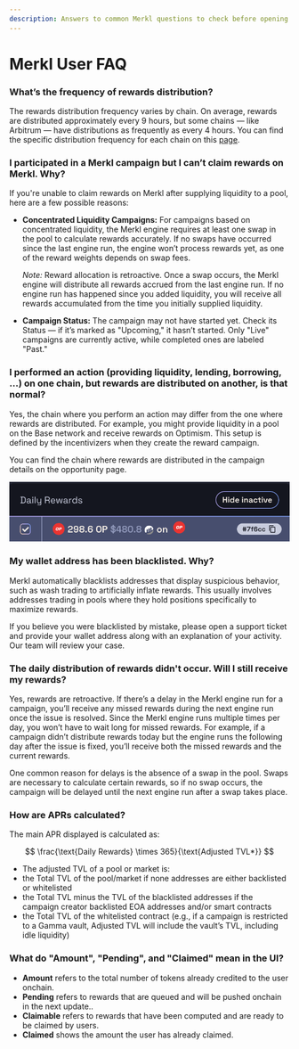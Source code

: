```yaml
---
description: Answers to common Merkl questions to check before opening a support ticket.
---
```


# Merkl User FAQ

### What’s the frequency of rewards distribution?

The rewards distribution frequency varies by chain. On average, rewards are distributed approximately every 9 hours, but some chains — like Arbitrum — have distributions as frequently as every 4 hours. You can find the specific distribution frequency for each chain on this [page](https://app.merkl.xyz/status).

### I participated in a Merkl campaign but I can’t claim rewards on Merkl. Why?

If you're unable to claim rewards on Merkl after supplying liquidity to a pool, here are a few possible reasons:

*   **Concentrated Liquidity Campaigns:** For campaigns based on concentrated liquidity, the Merkl engine requires at least one swap in the pool to calculate rewards accurately. If no swaps have occurred since the last engine run, the engine won’t process rewards yet, as one of the reward weights depends on swap fees.

    _Note:_ Reward allocation is retroactive. Once a swap occurs, the Merkl engine will distribute all rewards accrued from the last engine run. If no engine run has happened since you added liquidity, you will receive all rewards accumulated from the time you initially supplied liquidity.
* **Campaign Status:** The campaign may not have started yet. Check its Status — if it’s marked as "Upcoming," it hasn’t started. Only "Live" campaigns are currently active, while completed ones are labeled "Past."

### I performed an action (providing liquidity, lending, borrowing, …) on one chain, but rewards are distributed on another, is that normal?

Yes, the chain where you perform an action may differ from the one where rewards are distributed. For example, you might provide liquidity in a pool on the Base network and receive rewards on Optimism. This setup is defined by the incentivizers when they create the reward campaign.

You can find the chain where rewards are distributed in the campaign details on the opportunity page.

![](../.gitbook/assets/screenshot-FAQ.png)

### My wallet address has been blacklisted. Why?

Merkl automatically blacklists addresses that display suspicious behavior, such as wash trading to artificially inflate rewards. This usually involves addresses trading in pools where they hold positions specifically to maximize rewards.

If you believe you were blacklisted by mistake, please open a support ticket and provide your wallet address along with an explanation of your activity. Our team will review your case.

### The daily distribution of rewards didn't occur. Will I still receive my rewards?

Yes, rewards are retroactive. If there’s a delay in the Merkl engine run for a campaign, you’ll receive any missed rewards during the next engine run once the issue is resolved. Since the Merkl engine runs multiple times per day, you won’t have to wait long for missed rewards. For example, if a campaign didn’t distribute rewards today but the engine runs the following day after the issue is fixed, you’ll receive both the missed rewards and the current rewards.

One common reason for delays is the absence of a swap in the pool. Swaps are necessary to calculate certain rewards, so if no swap occurs, the campaign will be delayed until the next engine run after a swap takes place.

### How are APRs calculated?

The main APR displayed is calculated as:

$$
\frac{\text{Daily Rewards} \times 365}{\text{Adjusted TVL*}}
$$

* The adjusted TVL of a pool or market is:
* the Total TVL of the pool/market if none addresses are either backlisted or whitelisted
* the Total TVL minus the TVL of the blacklisted addresses if the campaign creator backlisted EOA addresses and/or smart contracts
* the Total TVL of the whitelisted contract (e.g., if a campaign is restricted to a Gamma vault, Adjusted TVL will include the vault’s TVL, including idle liquidity)

### What do "Amount", "Pending", and "Claimed" mean in the UI?

- **Amount** refers to the total number of tokens already credited to the user onchain.
- **Pending** refers to rewards that are queued and will be pushed onchain in the next update..
- **Claimable** refers to rewards that have been computed and are ready to be claimed by users.
- **Claimed** shows the amount the user has already claimed.